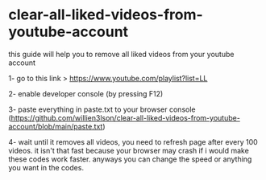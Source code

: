# clear-all-liked-videos-from-youtube-account

this guide will help you to remove all liked videos from your youtube account

1- go to this link > https://www.youtube.com/playlist?list=LL

2- enable developer console (by pressing F12)

3- paste everything in paste.txt to your browser console (https://github.com/willien3lson/clear-all-liked-videos-from-youtube-account/blob/main/paste.txt)

4- wait until it removes all videos, you need to refresh page after every 100 videos. it isn't that fast because your browser may crash if i would make these codes work faster. anyways you can change the speed or anything you want in the codes.
